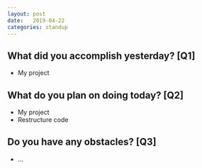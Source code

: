 ```yaml
---
layout:	post
date:	2019-04-22
categories:	standup
---
```

## What did you accomplish yesterday? [Q1]

- My project

## What do you plan on doing today? [Q2]

- My project
- Restructure code

## Do you have any obstacles? [Q3]

- ...